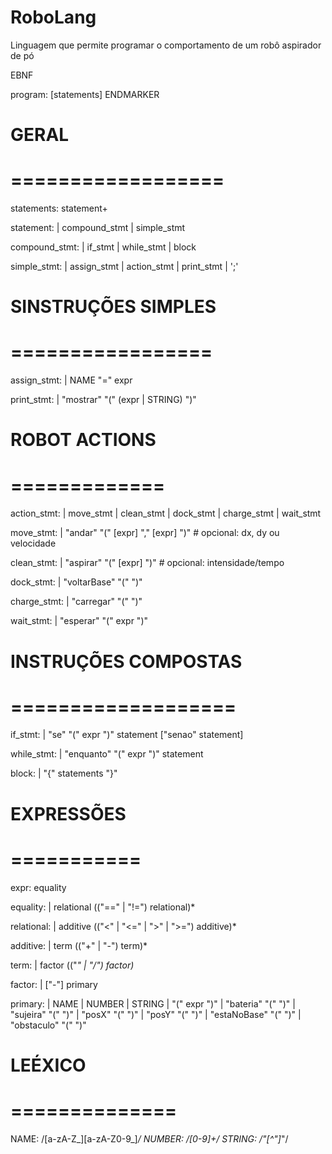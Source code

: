 # RoboLang
Linguagem que permite programar o comportamento de um robô aspirador de pó

EBNF


program: [statements] ENDMARKER

# GERAL
# ==================

statements: statement+ 

statement:
    | compound_stmt
    | simple_stmt

compound_stmt:
    | if_stmt
    | while_stmt
    | block

simple_stmt:
    | assign_stmt
    | action_stmt
    | print_stmt
    | ';'

# SINSTRUÇÕES SIMPLES
# =================

assign_stmt:
    | NAME "=" expr

print_stmt:
    | "mostrar" "(" (expr | STRING) ")"

# ROBOT ACTIONS
# =============

action_stmt:
    | move_stmt
    | clean_stmt
    | dock_stmt
    | charge_stmt
    | wait_stmt

move_stmt:
    | "andar" "(" [expr] "," [expr] ")"   # opcional: dx, dy ou velocidade

clean_stmt:
    | "aspirar" "(" [expr] ")"           # opcional: intensidade/tempo

dock_stmt:
    | "voltarBase" "(" ")"

charge_stmt:
    | "carregar" "(" ")"

wait_stmt:
    | "esperar" "(" expr ")"

# INSTRUÇÕES COMPOSTAS
# ===================

if_stmt:
    | "se" "(" expr ")" statement ["senao" statement]

while_stmt:
    | "enquanto" "(" expr ")" statement

block:
    | "{" statements "}"

# EXPRESSÕES
# ===========

expr: equality

equality:
    | relational (("==" | "!=") relational)*

relational:
    | additive (("<" | "<=" | ">" | ">=") additive)*

additive:
    | term (("+" | "-") term)*

term:
    | factor (("*" | "/") factor)*

factor:
    | ["-"] primary

primary:
    | NAME
    | NUMBER
    | STRING
    | "(" expr ")"
    | "bateria" "(" ")"
    | "sujeira" "(" ")"
    | "posX" "(" ")"
    | "posY" "(" ")"
    | "estaNoBase" "(" ")"
    | "obstaculo" "(" ")"

# LEÉXICO
# ==============

NAME: /[a-zA-Z_][a-zA-Z0-9_]*/
NUMBER: /[0-9]+/
STRING: /"[^"]*"/




